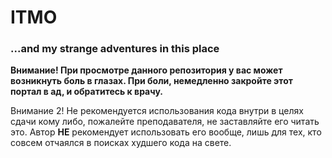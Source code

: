 # ITMO
### ...and my strange adventures in this place
**Внимание! При просмотре данного репозитория у вас может возникнуть боль в глазах. При боли, немедленно закройте этот портал в ад, и обратитесь к врачу.**

Внимание 2! Не рекомендуется использования кода внутри в целях сдачи кому либо, пожалейте преподавателя, не заставляйте его читать это. Автор **НЕ** рекомендует использовать его вообще, лишь для тех, кто совсем отчаялся в поисках худшего кода на свете.
